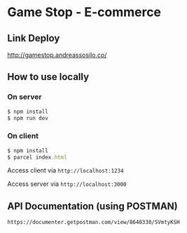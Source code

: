 # Game Stop - E-commerce

## Link Deploy
http://gamestop.andreassosilo.co/

## How to use locally

### On server
```javascript
$ npm install
$ npm run dev
```

### On client
```javascript
$ npm install
$ parcel index.html
```
Access client via `http://localhost:1234`

Access server via `http://localhost:3000`

## API Documentation (using POSTMAN)
```
https://documenter.getpostman.com/view/8640330/SVmtyKSH
```
